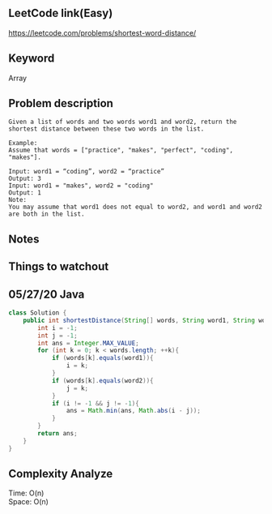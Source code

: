 ## LeetCode link(Easy)
https://leetcode.com/problems/shortest-word-distance/

## Keyword
Array

## Problem description
```
Given a list of words and two words word1 and word2, return the shortest distance between these two words in the list.

Example:
Assume that words = ["practice", "makes", "perfect", "coding", "makes"].

Input: word1 = “coding”, word2 = “practice”
Output: 3
Input: word1 = "makes", word2 = "coding"
Output: 1
Note:
You may assume that word1 does not equal to word2, and word1 and word2 are both in the list.
```



## Notes


## Things to watchout

## 05/27/20 Java

```java
class Solution {
    public int shortestDistance(String[] words, String word1, String word2) {
        int i = -1; 
        int j = -1;
        int ans = Integer.MAX_VALUE;
        for (int k = 0; k < words.length; ++k){
            if (words[k].equals(word1)){
                i = k;
            }
            if (words[k].equals(word2)){
                j = k;
            }
            if (i != -1 && j != -1){
                ans = Math.min(ans, Math.abs(i - j));
            }
        }
        return ans;
    }
}

```
## Complexity Analyze
Time: O(n)       \
Space: O(n)